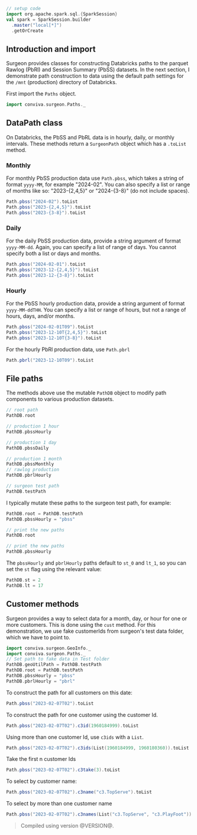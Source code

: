 ```scala mdoc
// setup code
import org.apache.spark.sql.{SparkSession}
val spark = SparkSession.builder
  .master("local[*]")
  .getOrCreate
```

## Introduction and import

Surgeon provides classes for constructing Databricks paths to the parquet Rawlog (PbRl) and
Session Summary (PbSS) datasets. In the next section, I demonstrate path construction to data using the default path settings for  the `/mnt` (production)  directory of Databricks.

First import the `Paths` object. 

```scala mdoc 
import conviva.surgeon.Paths._
```

## DataPath class

On Databricks, the PbSS and PbRL data is in hourly, daily, or monthly intervals. These methods return a `SurgeonPath` object which has a `.toList` method.

### Monthly 
For monthly PbSS production data use `Path.pbss`, which takes a string of format `yyyy-MM`, for example "2024-02". You can also specify a list or range of months like so: "2023-{2,4,5}" or "2024-{3-8}" (do not include spaces).

```scala mdoc
Path.pbss("2024-02").toList
Path.pbss("2023-{2,4,5}").toList
Path.pbss("2023-{3-8}").toList
```

### Daily

For the daily PbSS production data, provide a string argument of format
`yyyy-MM-dd`. Again, you can specify a list of range of days. You cannot
specify both a list or days and months. 

```scala mdoc 
Path.pbss("2024-02-01").toList
Path.pbss("2023-12-{2,4,5}").toList
Path.pbss("2023-12-{3-8}").toList
```

### Hourly

For the PbSS hourly production data, provide a string argument of format
`yyyy-MM-ddTHH`. You can specify a list or range of hours, but not a range of hours, days,
and/or months. 

```scala mdoc 
Path.pbss("2024-02-01T09").toList
Path.pbss("2023-12-10T{2,4,5}").toList
Path.pbss("2023-12-10T{3-8}").toList
```
For the hourly PbRl production data, use `Path.pbrl`

```scala mdoc 
Path.pbrl("2023-12-10T09").toList
```

## File paths

The methods above use the mutable `PathDB` object to modify path components to various production datasets.

```scala mdoc 
// root path
PathDB.root

// production 1 hour
PathDB.pbssHourly    

// production 1 day   
PathDB.pbssDaily     

// production 1 month
PathDB.pbssMonthly   
// rawlog production
PathDB.pbrlHourly    

// surgeon test path
PathDB.testPath      
```

I typically mutate these paths to the surgeon test path, for example:

```scala mdoc
PathDB.root = PathDB.testPath 
PathDB.pbssHourly = "pbss"    

// print the new paths
PathDB.root                   

// print the new paths
PathDB.pbssHourly             
```



The `pbssHourly` and `pbrlHourly`  paths default to `st_0` and `lt_1`, so you can set the `st`
flag using the relevant value:

```scala mdoc 
PathDB.st = 2
PathDB.lt = 17
```

## Customer methods

Surgeon provides a way to select data for a month, day, or hour for one or more
customers. This is done using the `cust` method. For this demonstration, we use
fake customerIds from surgeon's test data folder, which we have to point to.

```scala mdoc
import conviva.surgeon.GeoInfo._
import conviva.surgeon.Paths._
// Set path to fake data in Test folder
PathDB.geoUtilPath = PathDB.testPath
PathDB.root = PathDB.testPath
PathDB.pbssHourly = "pbss"
PathDB.pbrlHourly = "pbrl"
```

 To construct the path for all customers on this date:
```scala mdoc
Path.pbss("2023-02-07T02").toList
```

To construct the path for one customer using the customer Id. 
```scala mdoc
Path.pbss("2023-02-07T02").c3id(1960184999).toList
```
Using more than one customer Id, use `c3ids` with a `List`.
```scala mdoc
Path.pbss("2023-02-07T02").c3ids(List(1960184999, 1960180360)).toList
```
Take the first n customer Ids
```scala mdoc
Path.pbss("2023-02-07T02").c3take(3).toList
```
To select by customer name:
```scala mdoc
Path.pbss("2023-02-07T02").c3name("c3.TopServe").toList
```
To select by more than one customer name 
```scala mdoc
Path.pbss("2023-02-07T02").c3names(List("c3.TopServe", "c3.PlayFoot")).toList
``` 

> Compiled using version @VERSION@. 
